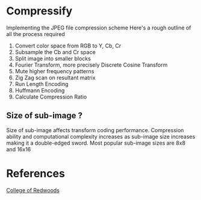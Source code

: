 # Compressify

Implementing the JPEG file compression scheme
Here's a rough outline of all the process required
<ol>
<li> Convert color space from RGB to Y, Cb, Cr </li>
<li> Subsample the Cb and Cr space </li>
<li> Split image into smaller blocks </li>
<li> Fourier Transform, more precisely Discrete Cosine Transform </li>
<li> Mute higher frequency patterns </li>
<li> Zig Zag scan on resultant matrix </li>
<li> Run Length Encoding </li>
<li> Huffmann Encoding </li>
<li> Calculate Compression Ratio </li>
</ol>

## Size of sub-image ?
Size of sub-image affects transform coding performance. Compression ability and computational complexity increases as sub-image size increases making it a double-edged sword. Most popular sub-image sizes are 8x8 and 16x16

# References
[College of Redwoods](https://www.math.cuhk.edu.hk/~lmlui/dct.pdf)